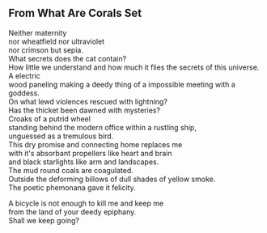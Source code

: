 From What Are Corals Set
------------------------
Neither maternity  
nor wheatfield nor ultraviolet  
nor crimson but sepia.  
What secrets does the cat contain?  
How little we understand and how much it flies the secrets of this universe.  
A electric  
wood paneling making a deedy thing of a impossible meeting with a goddess.  
On what lewd violences rescued with lightning?  
Has the thicket been dawned with mysteries?  
Croaks of a putrid wheel  
standing behind the modern office within a rustling ship,  
unguessed as a tremulous bird.  
This dry promise and connecting home replaces me  
with it's absorbant propellers like heart and brain  
and black starlights like arm and landscapes.  
The mud round coals are coagulated.  
Outside the deforming billows of dull shades of yellow smoke.  
The poetic phemonana gave it felicity.  
  
A bicycle is not enough to kill me and keep me  
from the land of your deedy epiphany.  
Shall we keep going?  
